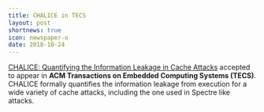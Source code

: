 ```yaml
---
title: CHALICE in TECS
layout: post
shortnews: true
icon: newspaper-o
date: 2018-10-24
---
```

<p style="text-align:justify">

<a href="https://sudiptac.bitbucket.io/papers/chalice-tecs.pdf">CHALICE: Quantifying 
the Information Leakage in Cache Attacks</a> accepted to appear 
in <b>ACM Transactions on Embedded Computing Systems (TECS)</b>. CHALICE formally 
quantifies the information leakage from execution for a wide variety of cache 
attacks, including the one used in Spectre like attacks. 

</p> 
